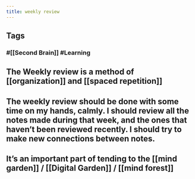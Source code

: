 ```yaml
---
title: weekly review
---
```


## Tags
### #[[Second Brain]] #Learning
## The Weekly review is a method of [[organization]] and [[spaced repetition]]
## The weekly review should be done with some time on my hands, calmly. I should review all the notes made during that week, and the ones that haven’t been reviewed recently. I should try to make new connections between notes.
## It’s an important part of tending to the [[mind garden]] / [[Digital Garden]] / [[mind forest]]

